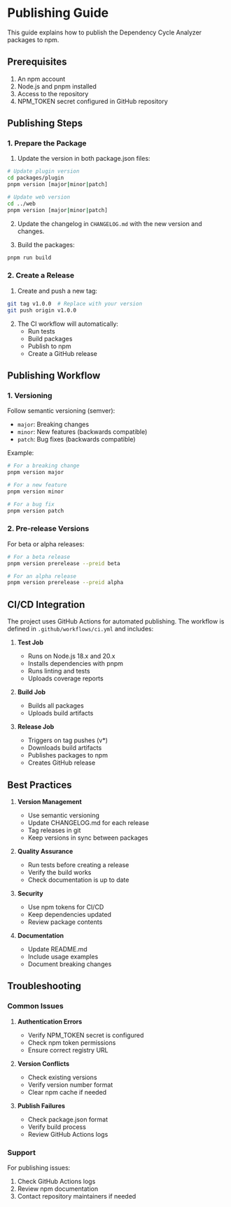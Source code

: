 # Publishing Guide

This guide explains how to publish the Dependency Cycle Analyzer packages to npm.

## Prerequisites

1. An npm account
2. Node.js and pnpm installed
3. Access to the repository
4. NPM_TOKEN secret configured in GitHub repository

## Publishing Steps

### 1. Prepare the Package

1. Update the version in both package.json files:
```bash
# Update plugin version
cd packages/plugin
pnpm version [major|minor|patch]

# Update web version
cd ../web
pnpm version [major|minor|patch]
```

2. Update the changelog in `CHANGELOG.md` with the new version and changes.

3. Build the packages:
```bash
pnpm run build
```

### 2. Create a Release

1. Create and push a new tag:
```bash
git tag v1.0.0  # Replace with your version
git push origin v1.0.0
```

2. The CI workflow will automatically:
   - Run tests
   - Build packages
   - Publish to npm
   - Create a GitHub release

## Publishing Workflow

### 1. Versioning

Follow semantic versioning (semver):
- `major`: Breaking changes
- `minor`: New features (backwards compatible)
- `patch`: Bug fixes (backwards compatible)

Example:
```bash
# For a breaking change
pnpm version major

# For a new feature
pnpm version minor

# For a bug fix
pnpm version patch
```

### 2. Pre-release Versions

For beta or alpha releases:
```bash
# For a beta release
pnpm version prerelease --preid beta

# For an alpha release
pnpm version prerelease --preid alpha
```

## CI/CD Integration

The project uses GitHub Actions for automated publishing. The workflow is defined in `.github/workflows/ci.yml` and includes:

1. **Test Job**
   - Runs on Node.js 18.x and 20.x
   - Installs dependencies with pnpm
   - Runs linting and tests
   - Uploads coverage reports

2. **Build Job**
   - Builds all packages
   - Uploads build artifacts

3. **Release Job**
   - Triggers on tag pushes (v*)
   - Downloads build artifacts
   - Publishes packages to npm
   - Creates GitHub release

## Best Practices

1. **Version Management**
   - Use semantic versioning
   - Update CHANGELOG.md for each release
   - Tag releases in git
   - Keep versions in sync between packages

2. **Quality Assurance**
   - Run tests before creating a release
   - Verify the build works
   - Check documentation is up to date

3. **Security**
   - Use npm tokens for CI/CD
   - Keep dependencies updated
   - Review package contents

4. **Documentation**
   - Update README.md
   - Include usage examples
   - Document breaking changes

## Troubleshooting

### Common Issues

1. **Authentication Errors**
   - Verify NPM_TOKEN secret is configured
   - Check npm token permissions
   - Ensure correct registry URL

2. **Version Conflicts**
   - Check existing versions
   - Verify version number format
   - Clear npm cache if needed

3. **Publish Failures**
   - Check package.json format
   - Verify build process
   - Review GitHub Actions logs

### Support

For publishing issues:
1. Check GitHub Actions logs
2. Review npm documentation
3. Contact repository maintainers if needed 